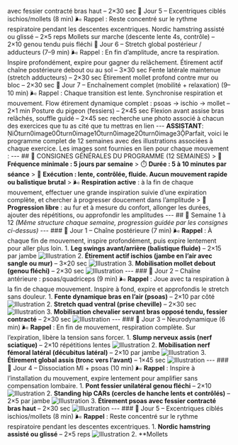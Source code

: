 avec fessier contracté bras haut – 2×30 sec 🔹 Jour 5 – Excentriques ciblés ischios/mollets (8 min) 🌬️ Rappel : Reste concentré sur le rythme respiratoire pendant les descentes excentriques. Nordic hamstring assisté ou glissé – 2×5 reps Mollets sur marche (descente lente 4s, contrôle) – 2×10 genou tendu puis fléchi 🔹 Jour 6 – Stretch global postérieur / adducteurs (7–9 min) 🌬️ Rappel : En fin d’amplitude, ancre ta respiration. Inspire profondément, expire pour gagner du relâchement. Étirement actif chaîne postérieure debout ou au sol – 3×30 sec Fente latérale maintenue (stretch adducteurs) – 2×30 sec Étirement mollet profond contre mur ou bloc – 2×30 sec 🔹 Jour 7 – Enchaînement complet (mobilité + relaxation) (9–10 min) 🌬️ Rappel : Chaque transition est lente. Synchronise respiration et mouvement. Flow étirement dynamique complet : psoas → ischio → mollet – 2×1 min Posture du pigeon (fessiers) – 2×45 sec Flexion avant assise bras relâchés, souffle guidé – 2×45 sec recherche une photo associé à chacun des exercices que tu as cité que tu mettras en lien --- **ASSISTANT**: iturn0image0turn0image1turn0image2turn0image3Parfait, voici le programme complet de 12 semaines avec des illustrations associées à chaque exercice. Les images sont fournies en lien pour chaque mouvement : --- ## 🧾 CONSIGNES GÉNÉRALES DU PROGRAMME (12 SEMAINES) > 🔁 **Fréquence minimale : 5 jours par semaine** > ⏱️ **Durée : 5 à 10 minutes par séance** > 🧘 **Exécution : lente, contrôlée, fluide. Aucun mouvement rapide ou balistique brutal** > 🌬️ **Respiration active** : à la fin de chaque mouvement, effectuer une grande inspiration suivie d’une expiration complète, et chercher à progresser doucement dans l’amplitude > 🔼 **Progression libre** : au fur et à mesure du confort, allonger les durées, ajouter des répétitions, ou approfondir les amplitudes --- ## 🔷 Semaine 1 à 12 *(Même structure chaque semaine, progression guidée par les consignes ci-dessus)* --- ### 🔹 Jour 1 – Chaîne postérieure (7 min) 🌬️ **Rappel** : À chaque fin de mouvement, inspire profondément, puis expire lentement pour aller plus loin. 1. **Leg swings avant/arrière (balistique fluide)** – 2×15 par jambe ![Illustration](https://exer-pedia.com/exercise/leg-swings-flexion-and-extension/) 2. **Étirement actif ischios (jambe en l’air avec sangle ou mur)** – 3×20 sec ![Illustration](https://www.coach-hunter.com/exercice/ischio-jambiers/etirement-ischio-jambiers-5) 3. **Mobilisation mollet debout (genou fléchi)** – 2×30 sec ![Illustration](https://www.coach-hunter.com/exercice/mollets/etirement-mollets-2) --- ### 🔹 Jour 2 – Chaîne antérieure : psoas/quadriceps (9 min) 🌬️ **Rappel** : Joue avec ta respiration à la fin de chaque mouvement. Inspire à fond, expire et approfondis le stretch sans douleur. 1. **Fente dynamique bras en l’air (psoas)** – 2×10 par côté ![Illustration](https://www.casayoga.tv/yoga-anatomie-psoas) 2. **Stretch quad ventral (prise cheville)** – 2×30 sec ![Illustration](https://www.yourhousefitness.com/blog/exercise-tutorial-quadriceps-stretch) 3. **Mobilisation chevalier servant bras opposé tendu, fessier contracté** – 2×30 sec ![Illustration](https://ressources.fullphysio.com/exercices-kinesitherapie/genou-mobilisation-genou-en-chevalier-servant) --- ### 🔹 Jour 3 – Neurodynamique (6 min) 🌬️ **Rappel** : En fin de mouvement, respiration complète. Sur l’expiration, libère la tension sans forcer. 1. **Slump nerveux assis (nerf sciatique)** – 2×10 répétitions lentes ![Illustration](https://www.masseur-kinesitherapeute-lanneau-thierry.fr/articles/sciatique/conseils-sciatique/article/comment-sasseoir-avec-une-sciatique) 2. **Mobilisation nerf fémoral latéral (décubitus latéral)** – 2×10 par jambe ![Illustration](https://www.youtube.com/watch?v=k4XDpbauYNA) 3. **Étirement global assis (tronc vers l’avant)** – 1×45 sec ![Illustration](https://www.benjaminsant.fr/mes-conseils/reeducation-posture-globale) --- ### 🔹 Jour 4 – Dissociation MI + psoas (10 min) 🌬️ **Rappel** : Inspire à l’installation du mouvement, expire lentement pour amplifier sans compensation lombaire. 1. **Pont fessier unilatéral genou fléchi** – 2×10 ![Illustration](https://www.litobox.com/exercice-releve-de-bassin-sur-une-jambe) 2. **Standing hip CARs (cercles de hanche lents et contrôlés)** – 2×5 par jambe ![Illustration](https://www.youtube.com/watch?v=KMv7X1yZ7QY) 3. **Étirement psoas avec fessier contracté bras haut** – 2×30 sec ![Illustration](https://massagemouvement.ch/articles/psoas/) --- ### 🔹 Jour 5 – Excentriques ciblés ischios/mollets (8 min) 🌬️ **Rappel** : Reste concentré sur le rythme respiratoire pendant les descentes excentriques. 1. **Nordic hamstring assisté ou glissé** – 2×5 reps ![Illustration](https://ressources.fullphysio.com/exercices-kinesitherapie/genou-nordic-hamstring) 2. **Mollets